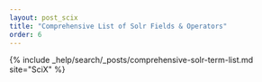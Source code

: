 ```yaml
---
layout: post_scix
title: "Comprehensive List of Solr Fields & Operators"
order: 6
---
```


{% include _help/search/_posts/comprehensive-solr-term-list.md site="SciX" %}
